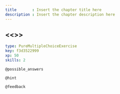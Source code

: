 ```yaml
---
title       : Insert the chapter title here
description : Insert the chapter description here
---
```

## <<<New Exercise>>>

```yaml
type: PureMultipleChoiceExercise
key: f3d3522999
xp: 50
skills: 2
```


`@possible_answers`

`@hint`

`@feedback`

